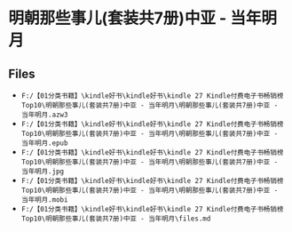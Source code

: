 # 明朝那些事儿(套装共7册)中亚 - 当年明月

## Files

- `F:/【01分类书籍】\kindle好书\kindle好书\kindle 27 Kindle付费电子书畅销榜Top10\明朝那些事儿(套装共7册)中亚 - 当年明月\明朝那些事儿(套装共7册)中亚 - 当年明月.azw3`
- `F:/【01分类书籍】\kindle好书\kindle好书\kindle 27 Kindle付费电子书畅销榜Top10\明朝那些事儿(套装共7册)中亚 - 当年明月\明朝那些事儿(套装共7册)中亚 - 当年明月.epub`
- `F:/【01分类书籍】\kindle好书\kindle好书\kindle 27 Kindle付费电子书畅销榜Top10\明朝那些事儿(套装共7册)中亚 - 当年明月\明朝那些事儿(套装共7册)中亚 - 当年明月.jpg`
- `F:/【01分类书籍】\kindle好书\kindle好书\kindle 27 Kindle付费电子书畅销榜Top10\明朝那些事儿(套装共7册)中亚 - 当年明月\明朝那些事儿(套装共7册)中亚 - 当年明月.mobi`
- `F:/【01分类书籍】\kindle好书\kindle好书\kindle 27 Kindle付费电子书畅销榜Top10\明朝那些事儿(套装共7册)中亚 - 当年明月\files.md`
